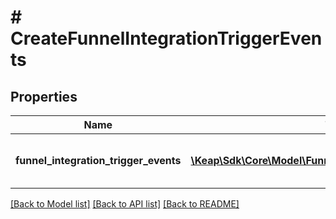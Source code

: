 # # CreateFunnelIntegrationTriggerEvents

## Properties

Name | Type | Description | Notes
------------ | ------------- | ------------- | -------------
**funnel_integration_trigger_events** | [**\Keap\Sdk\Core\Model\FunnelIntegrationTriggerEventDTO[]**](FunnelIntegrationTriggerEventDTO.md) | A list of trigger events to be created. | [optional]

[[Back to Model list]](../../README.md#models) [[Back to API list]](../../README.md#endpoints) [[Back to README]](../../README.md)
